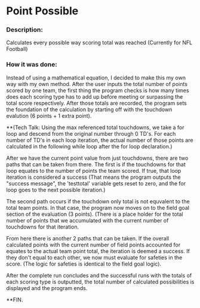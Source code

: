# Point Possible
### Description: 
Calculates every possible way scoring total was reached (Currently for NFL Football) 

### How it was done:
 Instead of using a mathematical equation, I decided to make this my own way with my own method. After the user inputs the total number of points scored by one team, the first thing the program checks is how many times does each scoring type has to add up before meeting or surpassing the total score respectively. After those totals are recorded, the program sets the foundation of the calculation by starting off with the touchdown evalution (6 points + 1 extra point).

**(Tech Talk: Using the max referenced total touchdowns, we take a for loop and descend from the original number through 0 TD's. For each number of TD's in each loop iteration, the actual number of those points are calculated in the following while loop after the for loop declaration.)

After we have the current point value from just touchdowns, there are two paths that can be taken from there. The first is if the touchdowns for that loop equates to the number of points the team scored. If true, that loop iteration is considered a success (That means the program outputs the "success message", the 'testtotal' variable gets reset to zero, and the for loop goes to the next possible iteration.) 

The second path occurs if the touchdown only total is not equvalent to the total team points. In that case, the program now moves on to the field goal section of the evaluation (3 points). (There is a place holder for the total number of points that we accumulated with the current number of touchdowns for that iteration. 

From here there is another 2 paths that can be taken. If the  overall calculated points with the current number of field points accounted for equates to the actual team point total, the iteration is deemed a success. If they don't equal to each other, we now must evaluate for safeties in the score. (The logic for safeties is identical to the field goal logic).

After the complete run concludes and the successful runs with the totals of each scoring type is outputted, the total number of calculated possibilities is displayed and the program ends.

**FIN.
